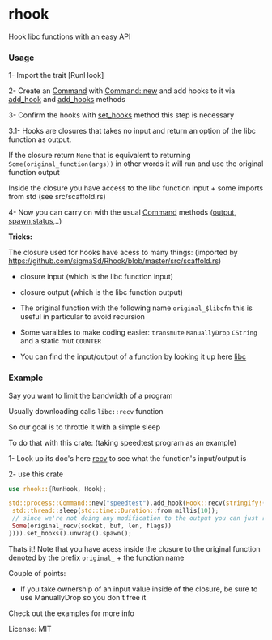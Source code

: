 # rhook

Hook libc functions with an easy API

### Usage

1- Import the trait [RunHook]

2- Create an [Command](std::process::Command) with [Command::new](std::process::Command::new) and add hooks to it via [add_hook](RunHook::add_hook) and [add_hooks](RunHook::add_hooks) methods

3- Confirm the hooks with [set_hooks](RunHook::set_hooks) method this step is necessary

3.1- Hooks are closures that takes no input and return an option of the libc function as output.

If the closure return `None` that is equivalent to returning `Some(original_function(args))` in
other words it will run and use the original function output

Inside the closure you have access to the libc function input + some imports from std (see
src/scaffold.rs)

4- Now you can carry on with the usual [Command](std::process::Command) methods ([output](std::process::Command::output), [spawn](std::process::Command::spawn),[status](std::process::Command::status),..)


**Tricks:**

The closure used for hooks have acess to many things: (imported by https://github.com/sigmaSd/Rhook/blob/master/src/scaffold.rs)
- closure input (which is the libc function input)
- closure output (which is the libc function output)
- The original function with the following name `original_$libcfn` this is useful in particular to avoid recursion
- Some varaibles to make coding easier: `transmute` `ManuallyDrop` `CString` and a static mut `COUNTER`

- You can find the input/output of a function by looking it up here [libc](https://docs.rs/libc)

### Example

Say you want to limit the bandwidth of a program

Usually downloading calls `libc::recv` function

So our goal is to throttle it with a simple sleep

To do that with this crate: (taking speedtest program as an example)

1- Look up its doc's here  [recv](https://docs.rs/libc/0.2.93/libc/fn.recv.html) to see what the
function's input/output is

2- use this crate
```rust
use rhook::{RunHook, Hook};

std::process::Command::new("speedtest").add_hook(Hook::recv(stringify!(||{
 std::thread::sleep(std::time::Duration::from_millis(10));
 // since we're not doing any modification to the output you can just return None here
 Some(original_recv(socket, buf, len, flags))
}))).set_hooks().unwrap().spawn();
```

Thats it!
Note that you have acess inside the closure to the original function denoted by the prefix
`original_` + the function name

Couple of points:
- If you take ownership of an input value inside of the closure, be sure to use ManuallyDrop so
you don't free it

Check out the examples for more info

License: MIT
